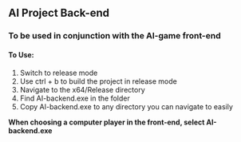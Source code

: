 ## AI Project Back-end
### To be used in conjunction with the AI-game front-end
#### To Use:
1. Switch to release mode
2. Use ctrl + b to build the project in release mode
3. Navigate to the x64/Release directory
4. Find AI-backend.exe in the folder
5. Copy AI-backend.exe to any directory you can navigate to easily

**When choosing a computer player in the front-end, select AI-backend.exe**
